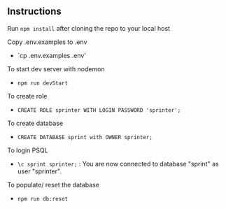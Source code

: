 ## Instructions

Run `npm install` after cloning the repo to your local host

Copy .env.examples to .env

- `cp .env.examples .env'

To start dev server with nodemon

- `npm run devStart`

To create role

- `CREATE ROLE sprinter WITH LOGIN PASSWORD 'sprinter';`

To create database

- `CREATE DATABASE sprint with OWNER sprinter;`

To login PSQL

- `\c sprint sprinter;` : You are now connected to database "sprint" as user "sprinter".

To populate/ reset the database

- `npm run db:reset`
